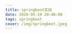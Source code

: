 ```yaml
---
title: springboot实战
date: 2020-05-19 20:46:00
tags: springboot
cover: /img/springboot.jpeg
---
```


# 
